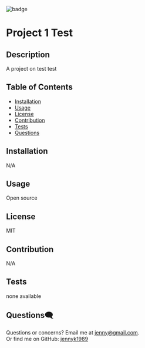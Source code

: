 
![badge](https://img.shields.io/badge/License-MIT-blue)  

# Project 1 Test
## Description
A project on test test
## Table of Contents
* [Installation](#Installation)
* [Usage](#Usage)
* [License](#License)
* [Contribution](#Contribution)
* [Tests](#Tests)
* [Questions](#Questions)
## Installation
N/A
## Usage
Open source
## License
MIT
## Contribution
N/A
## Tests
none available
## Questions🗨️
Questions or concerns? Email me at <jenny@gmail.com>. </br>
Or find me on GitHub: [jennyk1989](https://github.com/jennyk1989)
